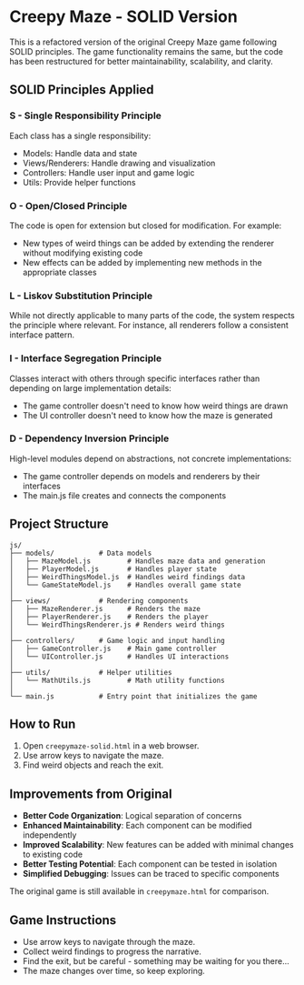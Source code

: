 # Creepy Maze - SOLID Version

This is a refactored version of the original Creepy Maze game following SOLID principles. The game functionality remains the same, but the code has been restructured for better maintainability, scalability, and clarity.

## SOLID Principles Applied

### S - Single Responsibility Principle
Each class has a single responsibility:
- Models: Handle data and state
- Views/Renderers: Handle drawing and visualization
- Controllers: Handle user input and game logic
- Utils: Provide helper functions

### O - Open/Closed Principle
The code is open for extension but closed for modification. For example:
- New types of weird things can be added by extending the renderer without modifying existing code
- New effects can be added by implementing new methods in the appropriate classes

### L - Liskov Substitution Principle
While not directly applicable to many parts of the code, the system respects the principle where relevant. For instance, all renderers follow a consistent interface pattern.

### I - Interface Segregation Principle
Classes interact with others through specific interfaces rather than depending on large implementation details:
- The game controller doesn't need to know how weird things are drawn
- The UI controller doesn't need to know how the maze is generated

### D - Dependency Inversion Principle
High-level modules depend on abstractions, not concrete implementations:
- The game controller depends on models and renderers by their interfaces
- The main.js file creates and connects the components

## Project Structure

```
js/
├── models/           # Data models
│   ├── MazeModel.js         # Handles maze data and generation
│   ├── PlayerModel.js       # Handles player state
│   ├── WeirdThingsModel.js  # Handles weird findings data
│   └── GameStateModel.js    # Handles overall game state
│
├── views/            # Rendering components
│   ├── MazeRenderer.js      # Renders the maze
│   ├── PlayerRenderer.js    # Renders the player
│   └── WeirdThingsRenderer.js # Renders weird things
│
├── controllers/      # Game logic and input handling
│   ├── GameController.js    # Main game controller
│   └── UIController.js      # Handles UI interactions
│
├── utils/            # Helper utilities
│   └── MathUtils.js         # Math utility functions
│
└── main.js           # Entry point that initializes the game
```

## How to Run

1. Open `creepymaze-solid.html` in a web browser.
2. Use arrow keys to navigate the maze.
3. Find weird objects and reach the exit.

## Improvements from Original

- **Better Code Organization**: Logical separation of concerns
- **Enhanced Maintainability**: Each component can be modified independently
- **Improved Scalability**: New features can be added with minimal changes to existing code
- **Better Testing Potential**: Each component can be tested in isolation
- **Simplified Debugging**: Issues can be traced to specific components

The original game is still available in `creepymaze.html` for comparison.

## Game Instructions

- Use arrow keys to navigate through the maze.
- Collect weird findings to progress the narrative.
- Find the exit, but be careful - something may be waiting for you there...
- The maze changes over time, so keep exploring.